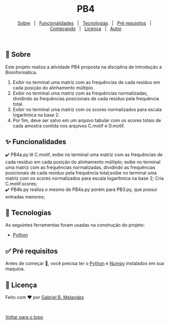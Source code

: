 <h1 align="center">PB4</h1>

<p align="center">
  <a href="#dart-sobre">Sobre</a> &#xa0; | &#xa0; 
  <a href="#sparkles-funcionalidades">Funcionalidades</a> &#xa0; | &#xa0;
  <a href="#rocket-tecnologias">Tecnologias</a> &#xa0; | &#xa0;
  <a href="#white_check_mark-pré-requesitos">Pré requisitos</a> &#xa0; | &#xa0;
  <a href="#checkered_flag-começando">Começando</a> &#xa0; | &#xa0;
  <a href="#memo-licença">Licença</a> &#xa0; | &#xa0;
  <a href="https://github.com/gbritom" target="_blank">Autor</a>
</p>

<br>

## :dart: Sobre ##

Este projeto realiza a atividade PB4 proposta na disciplina de Introdução a Bioinformática.

1. Exibir no terminal uma matriz com as frequências de cada resíduo em cada posição do alinhamento múltiplo.
2. Exibir no terminal uma matriz com as frequências normalizadas, dividindo as frequências posicionais de cada resíduo pela frequência total.
3. Exibir no terminal uma matriz com os scores normalizados para escala logarítmica na base 2.
4. Por fim, deve ser salvo em um arquivo tabular com os scores totais de cada amostra contida nos arquivos C.motif e D.motif.

## :sparkles: Funcionalidades ##

:heavy_check_mark: PB4a.py lê C.motif, exibe no terminal uma matriz com as frequências de cada resíduo em cada posição do alinhamento múltiplo; exibe no terminal uma matriz com as frequências normalizadas, dividindo as frequências posicionais de cada resíduo pela frequência total;exibe no terminal uma matriz com os scores normalizados para escala logarítmica na base 2; Cria C.motif.scores;\
:heavy_check_mark: PB4b.py realiza o mesmo de PB4a.py porém para PB3.py, que possui entradas menores;

## :rocket: Tecnologias ##

As seguintes ferramentas foram usadas na construção do projeto:

- [Python](https://www.python.org/)

## :white_check_mark: Pré requisitos ##

Antes de começar :checkered_flag:, você precisa ter o [Python](https://www.python.org/) e [Numpy](https://numpy.org/) instalados em sua maquina.

## :memo: Licença ##

Feito com :heart: por <a href="https://github.com/gbritom" target="_blank">Gabriel B. Melandes</a>

&#xa0;

<a href="#top">Voltar para o topo</a>
